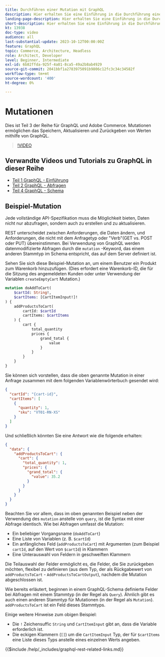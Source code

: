 ```yaml
---
title: Durchführen einer Mutation mit GraphQL
description: Hier erhalten Sie eine Einführung in die Durchführung einer Mutation mit GraphQL in Adobe Commerce und [!DNL Magento Open Source]. Führen Sie Ihre erste Mutation mithilfe von POST-Aufrufen durch.
landing-page-description: Hier erhalten Sie eine Einführung in die Durchführung einer Mutation mit GraphQL in Adobe Commerce und [!DNL Magento Open Source]. Führen Sie Ihre erste Mutation mithilfe von POST-Aufrufen durch.
short-description: Hier erhalten Sie eine Einführung in die Durchführung einer Mutation mit GraphQL in Adobe Commerce und [!DNL Magento Open Source]. Führen Sie Ihre erste Mutation mithilfe von POST-Aufrufen durch.
kt: 13938
doc-type: video
audience: all
last-substantial-update: 2023-10-12T00:00:00Z
feature: GraphQL
topic: Commerce, Architecture, Headless
role: Architect, Developer
level: Beginner, Intermediate
exl-id: 6b82ffda-925f-4a81-8ca5-49a2b8ab4929
source-git-commit: 2041bbf1a2783975091b9806c12fc3c34c34582f
workflow-type: tm+mt
source-wordcount: '400'
ht-degree: 0%

---
```


# Mutationen

Dies ist Teil 3 der Reihe für GraphQL und Adobe Commerce. Mutationen ermöglichen das Speichern, Aktualisieren und Zurückgeben von Werten mithilfe von GraphQL.


>[!VIDEO](https://video.tv.adobe.com/v/3424121?learn=on)

## Verwandte Videos und Tutorials zu GraphQL in dieser Reihe

* [Teil 1 GraphQL - Einführung](../graphql-rest/intro-graphql.md)
* [Teil 2 GraphQL - Abfragen](../graphql-rest/graphql-queries.md)
* [Teil 4 GraphQL - Schema](../graphql-rest/graphql-schema.md)

## Beispiel-Mutation

Jede vollständige API-Spezifikation muss die Möglichkeit bieten, Daten nicht nur abzufragen, sondern auch zu erstellen und zu aktualisieren.

REST unterscheidet zwischen Anforderungen, die Daten ändern, und Anforderungen, die nicht mit dem Anfragetyp oder &quot;Verb&quot;(GET vs. POST oder PUT) übereinstimmen.
Bei Verwendung von GraphQL werden datenmodifizierte Abfragen durch die `mutation` -Keyword, das einem anderen Stammtyp im Schema entspricht, das auf dem Server definiert ist.

Sehen Sie sich diese Beispiel-Mutation an, um einem Benutzer ein Produkt zum Warenkorb hinzuzufügen. (Dies erfordert eine Warenkorb-ID, die für die Sitzung des angemeldeten Kunden oder unter Verwendung der Variablen `createEmptyCart` Mutation.)

```graphql
mutation doAddToCart(
    $cartId: String!,
    $cartItems: [CartItemInput!]!
) {
    addProductsToCart(
        cartId: $cartId
        cartItems: $cartItems
    ) {
        cart {
            total_quantity
            prices {
                grand_total {
                    value
                }
            }
        }
    }
}
```

Sie können sich vorstellen, dass die oben genannte Mutation in einer Anfrage zusammen mit dem folgenden Variablenwörterbuch gesendet wird:

```json
{
  "cartId": "{cart-id}",
  "cartItems": [
    {
      "quantity": 1,
      "sku": "VT01-RN-XS"
    }
  ]
}
```

Und schließlich könnten Sie eine Antwort wie die folgende erhalten:

```json
{
  "data": {
    "addProductsToCart": {
      "cart": {
        "total_quantity": 1,
        "prices": {
          "grand_total": {
            "value": 35.2
          }
        }
      }
    }
  }
}
```

Beachten Sie vor allem, dass im oben genannten Beispiel neben der Verwendung des `mutation` anstelle von `query`, ist die Syntax mit einer Abfrage identisch. Wie bei Abfragen umfasst die Mutation:

* Ein beliebiger Vorgangsname (`doAddToCart`)
* Eine Liste von Variablen (z. B. `$cartId`)
* Ein anfängliches Feld (`addProductsToCart`) mit Argumenten (zum Beispiel `cartId`, auf den Wert von `$cartId`) in Klammern
* Eine Unterauswahl von Feldern in geschweiften Klammern

Die Teilauswahl der Felder ermöglicht es, die Felder, die Sie zurückgeben möchten, flexibel zu definieren (aus dem Typ, der als Rückgabewert von `addProductsToCart` - `AddProductsToCartOutput`), nachdem die Mutation abgeschlossen ist.

Wie bereits erläutert, beginnen in einem GraphQL-Schema definierte Felder bei Abfragen mit einem Stammtyp (in der Regel als `Query`). Ähnlich gibt es auch einen anderen Stammtyp für Mutationen (in der Regel als `Mutation`). `addProductsToCart` ist ein Feld dieses Stammtyps.

Einige weitere Hinweise zum obigen Beispiel:

* Die `!` Zeichensuffic `String` und `CartItemInput` gibt an, dass die Variable erforderlich ist.
* Die eckigen Klammern (`[]`) um die `CartItemInput` Typ, der für `$cartItems` eine Liste dieses Typs anstelle eines einzelnen Werts angeben.

{{$include /help/_includes/graphql-rest-related-links.md}}
